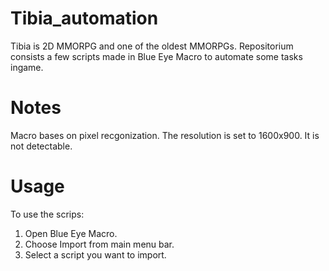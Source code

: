 # Tibia_automation
Tibia is 2D MMORPG and one of the oldest MMORPGs. Repositorium consists a few scripts made in Blue Eye Macro to automate some tasks ingame.

# Notes
Macro bases on pixel recgonization. 
The resolution is set to 1600x900.
It is not detectable.

# Usage
To use the scrips:
1. Open Blue Eye Macro.
2. Choose Import from main menu bar.
3. Select a script you want to import.
